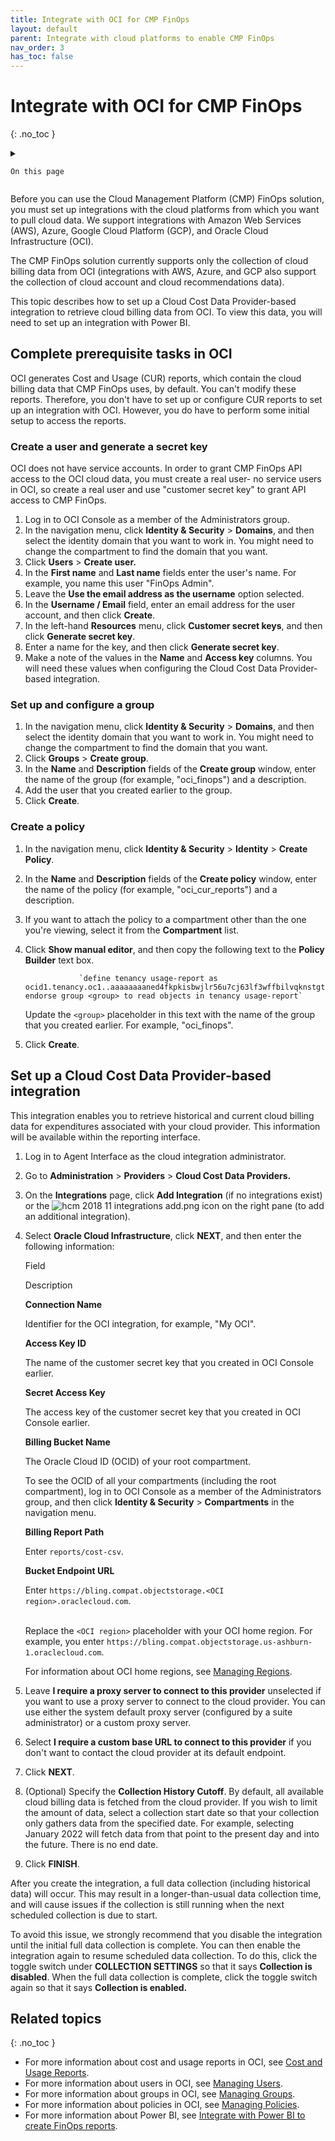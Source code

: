 ```yaml
---
title: Integrate with OCI for CMP FinOps
layout: default
parent: Integrate with cloud platforms to enable CMP FinOps
nav_order: 3
has_toc: false
---
```


# Integrate with OCI for CMP FinOps
{: .no_toc }

<details close markdown="block">
  <summary>
  
    On this page
	
  </summary>
  {: .text-delta }
- TOC
{:toc}
</details>

Before you can use the Cloud Management Platform (CMP) FinOps solution, you must set up integrations with the cloud platforms from which you want to pull cloud data. We support integrations with Amazon Web Services (AWS), Azure, Google Cloud Platform (GCP), and Oracle Cloud Infrastructure (OCI).

The CMP FinOps solution currently supports only the collection of cloud billing data from OCI (integrations with AWS, Azure, and GCP also support the collection of cloud account and cloud recommendations data).

This topic describes how to set up a Cloud Cost Data Provider-based integration to retrieve cloud billing data from OCI. To view this data, you will need to set up an integration with Power BI.

## Complete prerequisite tasks in OCI 

OCI generates Cost and Usage (CUR) reports, which contain the cloud billing data that CMP FinOps uses, by default. You can't modify these reports. Therefore, you don't have to set up or configure CUR reports to set up an integration with OCI. However, you do have to perform some initial setup to access the reports.

### Create a user and generate a secret key

OCI does not have service accounts. In order to grant CMP FinOps API access to the OCI cloud data, you must create a real user- no service users in OCI, so create a real user and use "customer secret key" to grant API access to CMP FinOps.

1.  Log in to OCI Console as a member of the Administrators group.
2.  In the navigation menu, click **Identity & Security** > **Domains**, and then select the identity domain that you want to work in. You might need to change the compartment to find the domain that you want.
3.  Click **Users** > **Create user.**
4.  In the **First name** and **Last name** fields enter the user's name. For example, you name this user "FinOps Admin".
5.  Leave the **Use the email address as the username** option selected.
6.  In the **Username / Email** field, enter an email address for the user account, and then click **Create**.
7.  In the left-hand **Resources** menu, click **Customer secret keys**, and then click **Generate secret key**.
8.  Enter a name for the key, and then click **Generate secret key**.
9.  Make a note of the values in the **Name** and **Access key** columns. You will need these values when configuring the Cloud Cost Data Provider-based integration.

### Set up and configure a group

1.  In the navigation menu, click **Identity & Security** > **Domains**, and then select the identity domain that you want to work in. You might need to change the compartment to find the domain that you want.
2.  Click **Groups** > **Create group**.
3.  In the **Name** and **Description** fields of the **Create group** window, enter the name of the group (for example, "oci\_finops") and a description.
4.  Add the user that you created earlier to the group.
5.  Click **Create**.

### Create a policy

1.  In the navigation menu, click **Identity & Security** > **Identity** \> **Create Policy**.
2.  In the **Name** and **Description** fields of the **Create policy** window, enter the name of the policy (for example, "oci\_cur\_reports") and a description.
3.  If you want to attach the policy to a compartment other than the one you're viewing, select it from the **Compartment** list. 
4.  Click **Show manual editor**, and then copy the following text to the **Policy Builder** text box.
    
    				`define tenancy usage-report as ocid1.tenancy.oc1..aaaaaaaaned4fkpkisbwjlr56u7cj63lf3wffbilvqknstgtvzub7vhqkggq endorse group <group> to read objects in tenancy usage-report`
    			
    
    Update the `<group>` placeholder in this text with the name of the group that you created earlier. For example, "oci\_finops".
5.  Click **Create**.

## Set up a Cloud Cost Data Provider-based integration

This integration enables you to retrieve historical and current cloud billing data for expenditures associated with your cloud provider. This information will be available within the reporting interface.

1.  Log in to Agent Interface as the cloud integration administrator.
2.  Go to **Administration** \> **Providers** \> **Cloud Cost Data Providers.**
3.  On the **Integrations** page, click **Add Integration** (if no integrations exist) or the ![hcm 2018 11 integrations add.png](/mediawiki/images/7/7a/hcm_2018_11_integrations_add.png) icon on the right pane (to add an additional integration).
4.  Select **Oracle Cloud Infrastructure**, click **NEXT**, and then enter the following information:
    
    Field
    
    Description
    
    **Connection Name**
    
    Identifier for the OCI integration, for example, "My OCI".
    
    **Access Key ID**
    
    The name of the customer secret key that you created in OCI Console earlier.
    
    **Secret Access Key**
    
    The access key of the customer secret key that you created in OCI Console earlier.
    
    **Billing Bucket Name**
    
    The Oracle Cloud ID (OCID) of your root compartment.  
      
    To see the OCID of all your compartments (including the root compartment), log in to OCI Console as a member of the Administrators group, and then click **Identity & Security** > **Compartments** in the navigation menu.
    
    **Billing Report Path**
    
    Enter `reports/cost-csv`.
    
    **Bucket Endpoint URL**
    
    Enter `https://bling.compat.objectstorage.<OCI region>.oraclecloud.com`.  
     
    
    Replace the `<OCI region>` placeholder with your OCI home region. For example, you enter `https://bling.compat.objectstorage.us-ashburn-1.oraclecloud.com`.  
      
    For information about OCI home regions, see [Managing Regions](https://docs.oracle.com/en-us/iaas/Content/Identity/Tasks/managingregions.htm#The "Managing Regions").
    
5.  Leave **I require a proxy server to connect to this provider** unselected if you want to use a proxy server to connect to the cloud provider. You can use either the system default proxy server (configured by a suite administrator) or a custom proxy server.
6.  Select **I require a custom base URL to connect to this provider** if you don't want to contact the cloud provider at its default endpoint.
7.  Click **NEXT**.
8.  (Optional) Specify the **Collection History Cutoff**. By default, all available cloud billing data is fetched from the cloud provider. If you wish to limit the amount of data, select a collection start date so that your collection only gathers data from the specified date. For example, selecting January 2022 will fetch data from that point to the present day and into the future. There is no end date.
9.  Click **FINISH**.

After you create the integration, a full data collection (including historical data) will occur. This may result in a longer-than-usual data collection time, and will cause issues if the collection is still running when the next scheduled collection is due to start.  
  
To avoid this issue, we strongly recommend that you disable the integration until the initial full data collection is complete. You can then enable the integration again to resume scheduled data collection. To do this, click the toggle switch under **COLLECTION SETTINGS** so that it says **Collection is disabled**. When the full data collection is complete, click the toggle switch again so that it says **Collection is enabled.**

## Related topics
{: .no_toc }

*   For more information about cost and usage reports in OCI, see [Cost and Usage Reports](https://docs.oracle.com/en-us/iaas/Content/Billing/Concepts/costusagereportsoverview.htm "Cost and Usage Reports").
*   For more information about users in OCI, see [Managing Users](https://docs.oracle.com/en-us/iaas/Content/Identity/users/about-managing-users.htm "Managing Users").
*   For more information about groups in OCI, see [Managing Groups](https://docs.oracle.com/en-us/iaas/Content/Identity/groups/managinggroups.htm "Managing Groups").
*   For more information about policies in OCI, see [Managing Policies](https://docs.oracle.com/en-us/iaas/Content/Identity/policymgmt/managingpolicies_topic-tasks.htm "Managing Policies").
*   For more information about Power BI, see [Integrate with Power BI to create FinOps reports](/doc/SMAX/Main/BYOBI "Integrate with Power BI to create FinOps reports").